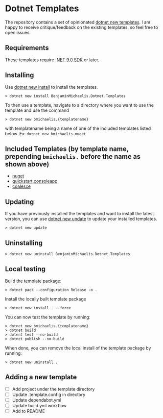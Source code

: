 # Dotnet Templates

The repository contains a set of opinionated [dotnet new templates](https://learn.microsoft.com/dotnet/core/tools/custom-templates). I am happy to receive critique/feedback on the existing templates, so feel free to open issues.

## Requirements

These templates require [.NET 9.0 SDK](https://dotnet.microsoft.com/download/dotnet/9.0) or later.

## Installing

Use [dotnet new install](https://learn.microsoft.com/dotnet/core/tools/dotnet-new-install) to install the templates.

```cli
> dotnet new install BenjaminMichaelis.Dotnet.Templates
```

To then use a template, navigate to a directory where you want to use the template and use the command

```cli
> dotnet new bmichaelis.{templatename}
```

with templatename being a name of one of the included templates listed below. Ex: `dotnet new bmichaelis.nuget`

## Included Templates (by template name, prepending `bmichaelis.` before the name as shown above)

- [nuget](./templates/Library/NuGet/README.md)
- [quickstart.consoleapp](./templates/Quickstart/ConsoleApp/README.md)
- [coalesce](./templates/Coalesce/README.md)

## Updating

If you have previously installed the templates and want to install the latest version, you can use [dotnet new update](https://learn.microsoft.com/dotnet/core/tools/dotnet-new-update) to update your installed templates.

```cli
> dotnet new update
```

## Uninstalling

```cli
> dotnet new uninstall BenjaminMichaelis.Dotnet.Templates
```

## Local testing

Build the template package:

```cli
> dotnet pack --configuration Release -o .
```

Install the locally built template package

```cli
> dotnet new install . --force
```

You can now test the template by running:

```cli
> dotnet new bmichaelis.{templatename}
> dotnet build
> dotent test --no-build
> dotnet publish --no-build
```

When done, you can remove the local install of the template package by running:

```cli
> dotnet new uninstall .
```

## Adding a new template

- [ ] Add project under the template directory
- [ ] Update .template.config in directory
- [ ] Update dependabot.yml
- [ ] Update build.yml workflow
- [ ] Add to README
